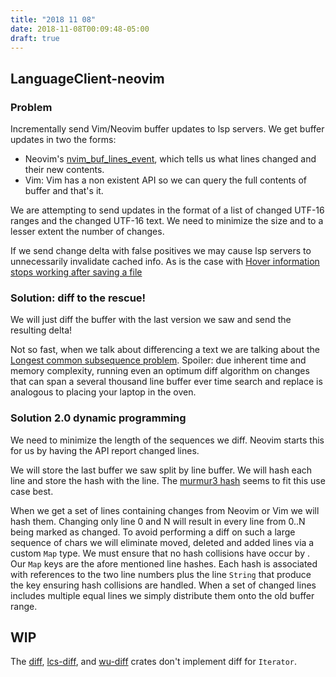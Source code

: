 ```yaml
---
title: "2018 11 08"
date: 2018-11-08T00:09:48-05:00
draft: true
---
```


## LanguageClient-neovim

### Problem

Incrementally send Vim/Neovim buffer updates to lsp servers.
We get buffer updates in two the forms:

- Neovim's [nvim_buf_lines_event](https://neovim.io/doc/user/api.html#nvim_buf_lines_event), which tells us what lines changed and their new contents.
- Vim: Vim has a non existent API so we can query the full contents of buffer and that's it.

We are attempting to send updates in the format of a list of changed UTF-16 ranges and the changed UTF-16 text.
We need to minimize the size and to a lesser extent the number of changes.

If we send change delta with false positives we may cause lsp servers to unnecessarily invalidate cached info.
As is the case with [Hover information stops working after saving a file](https://github.com/haskell/haskell-ide-engine/issues/924)

### Solution: diff to the rescue!

We will just diff the buffer with the last version we saw and send the resulting delta!

Not so fast, when we talk about differencing a text we are talking about the [Longest common subsequence problem](https://en.wikipedia.org/wiki/Longest_common_subsequence_problem).
Spoiler: due inherent time and memory complexity, running even an optimum diff algorithm on changes that can span a several thousand line buffer ever time search and replace is analogous to placing your laptop in the oven.

### Solution 2.0 dynamic programming

We need to minimize the length of the sequences we diff.
Neovim starts this for us by having the API report changed lines.

We will store the last buffer we saw split by line buffer.
We will hash each line and store the hash with the line.
The [murmur3 hash](https://docs.rs/fasthash/0.3.2/fasthash/murmur3/index.html) seems to fit this use case best.

When we get a set of lines containing changes from Neovim or Vim we will hash them.
Changing only line 0 and N will result in every line from 0..N being marked as changed.
To avoid performing a diff on such a large sequence of chars we will eliminate moved, deleted and added lines via a custom `Map` type.
We must ensure that no hash collisions have occur by .
Our `Map` keys are the afore mentioned line hashes.
Each hash is associated with references to the two line numbers plus the line `String` that produce the key ensuring hash collisions are handled.
When a set of changed lines includes multiple equal lines we simply distribute them onto the old buffer range.

## WIP


The [diff](https://crates.io/crates/diff), [lcs-diff](https://crates.io/crates/lcs-diff), and [wu-diff](https://crates.io/crates/wu-diff) crates don't implement diff for `Iterator`.


